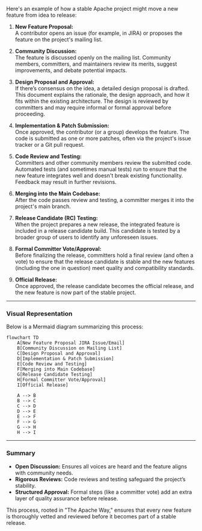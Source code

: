 Here's an example of how a stable Apache project might move a new feature from idea to release:

1. **New Feature Proposal:**  
   A contributor opens an issue (for example, in JIRA) or proposes the feature on the project's mailing list.

2. **Community Discussion:**  
   The feature is discussed openly on the mailing list. Community members, committers, and maintainers review its merits, suggest improvements, and debate potential impacts.

3. **Design Proposal and Approval:**  
   If there’s consensus on the idea, a detailed design proposal is drafted. This document explains the rationale, the design approach, and how it fits within the existing architecture. The design is reviewed by committers and may require informal or formal approval before proceeding.

4. **Implementation & Patch Submission:**  
   Once approved, the contributor (or a group) develops the feature. The code is submitted as one or more patches, often via the project's issue tracker or a Git pull request.

5. **Code Review and Testing:**  
   Committers and other community members review the submitted code. Automated tests (and sometimes manual tests) run to ensure that the new feature integrates well and doesn't break existing functionality. Feedback may result in further revisions.

6. **Merging into the Main Codebase:**  
   After the code passes review and testing, a committer merges it into the project's main branch.

7. **Release Candidate (RC) Testing:**  
   When the project prepares a new release, the integrated feature is included in a release candidate build. This candidate is tested by a broader group of users to identify any unforeseen issues.

8. **Formal Committer Vote/Approval:**  
   Before finalizing the release, committers hold a final review (and often a vote) to ensure that the release candidate is stable and the new features (including the one in question) meet quality and compatibility standards.

9. **Official Release:**  
   Once approved, the release candidate becomes the official release, and the new feature is now part of the stable project.

---

### Visual Representation

Below is a Mermaid diagram summarizing this process:

```mermaid
flowchart TD
    A[New Feature Proposal JIRA Issue/Email]
    B[Community Discussion on Mailing List]
    C[Design Proposal and Approval]
    D[Implementation & Patch Submission]
    E[Code Review and Testing]
    F[Merging into Main Codebase]
    G[Release Candidate Testing]
    H[Formal Committer Vote/Approval]
    I[Official Release]

    A --> B
    B --> C
    C --> D
    D --> E
    E --> F
    F --> G
    G --> H
    H --> I
```

---

### Summary

- **Open Discussion:** Ensures all voices are heard and the feature aligns with community needs.  
- **Rigorous Reviews:** Code reviews and testing safeguard the project’s stability.  
- **Structured Approval:** Formal steps (like a committer vote) add an extra layer of quality assurance before release.

This process, rooted in "The Apache Way," ensures that every new feature is thoroughly vetted and reviewed before it becomes part of a stable release.
